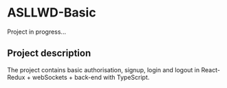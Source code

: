 # ASLLWD-Basic

Project in progress...

## Project description

The project contains basic authorisation, signup, login and logout in React-Redux + webSockets + back-end with TypeScript.

